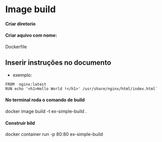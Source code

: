 # Image build

#### Criar diretorio
#### Criar aquivo com nome:
Dockerfile

## Inserir instruções no documento
- exemplo:

```
FROM  nginx:latest 
RUN echo '<h1>Hello World !</h1>' /usr/share/nginx/html/index.html`
```

#### No terminal roda o comando de build
docker image build -t ex-simple-build .

#### Construir bild
docker container run -p 80:80 ex-simple-build

